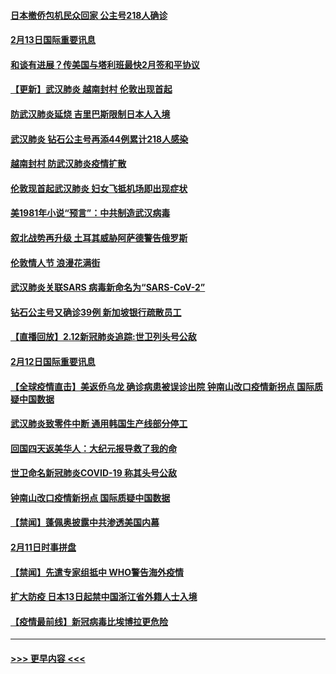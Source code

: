 #### [日本撤侨包机民众回家 公主号218人确诊](../pages/prog202/a102776346.md?t=02132055) 
#### [2月13日国际重要讯息](../pages/prog202/a102776339.md?t=02132055) 
#### [和谈有进展？传美国与塔利班最快2月签和平协议](../pages/prog202/a102776291.md?t=02132055) 
#### [【更新】武汉肺炎 越南封村 伦敦出现首起](../pages/prog202/a102770740.md?t=02132055) 
#### [防武汉肺炎延烧 吉里巴斯限制日本人入境](../pages/prog202/a102776276.md?t=02132055) 
#### [武汉肺炎 钻石公主号再添44例累计218人感染](../pages/prog202/a102776089.md?t=02132055) 
#### [越南封村 防武汉肺炎疫情扩散](../pages/prog202/a102776214.md?t=02132055) 
#### [伦敦现首起武汉肺炎 妇女飞抵机场即出现症状](../pages/prog202/a102776031.md?t=02132055) 
#### [美1981年小说“预言”：中共制造武汉病毒](../pages/prog202/a102775980.md?t=02132055) 
#### [叙北战势再升级 土耳其威胁阿萨德警告俄罗斯](../pages/prog202/a102775904.md?t=02132055) 
#### [伦敦情人节 浪漫花满街](../pages/prog202/a102775786.md?t=02132055) 
#### [武汉肺炎关联SARS 病毒新命名为“SARS-CoV-2”](../pages/prog202/a102775719.md?t=02132055) 
#### [钻石公主号又确诊39例 新加坡银行疏散员工](../pages/prog202/a102775691.md?t=02132055) 
#### [【直播回放】2.12新冠肺炎追踪:世卫列头号公敌](../pages/prog202/a102775541.md?t=02132055) 
#### [2月12日国际重要讯息](../pages/prog202/a102775437.md?t=02132055) 
#### [【全球疫情直击】美返侨乌龙 确诊病患被误诊出院 钟南山改口疫情新拐点 国际质疑中国数据](../pages/prog202/a102775378.md?t=02132055) 
#### [武汉肺炎致零件中断 通用韩国生产线部分停工](../pages/prog202/a102775365.md?t=02132055) 
#### [回国四天返美华人：大纪元报导救了我的命](../pages/prog202/a102775342.md?t=02132055) 
#### [世卫命名新冠肺炎COVID-19 称其头号公敌](../pages/prog202/a102775196.md?t=02132055) 
#### [钟南山改口疫情新拐点 国际质疑中国数据](../pages/prog202/a102775178.md?t=02132055) 
#### [【禁闻】蓬佩奥披露中共渗透美国内幕](../pages/prog202/a102775129.md?t=02132055) 
#### [2月11日时事拼盘](../pages/prog202/a102775140.md?t=02132055) 
#### [【禁闻】先遣专家组抵中 WHO警告海外疫情](../pages/prog202/a102775112.md?t=02132055) 
#### [扩大防疫 日本13日起禁中国浙江省外籍人士入境](../pages/prog202/a102775051.md?t=02132055) 
#### [【疫情最前线】新冠病毒比埃博拉更危险](../pages/prog202/a102775043.md?t=02132055) 

----
#### [ >>> 更早内容 <<< ](../indexes/prog202-earlier.md)
